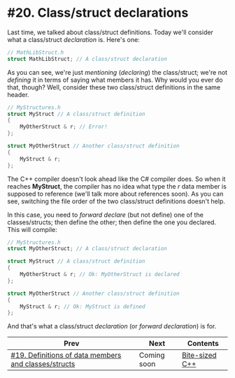 # #20. Class/struct declarations

Last time, we talked about class/struct definitions. Today we'll consider what a class/struct *declaration* is. Here's one:

```cpp
// MathLibStruct.h
struct MathLibStruct; // A class/struct declaration
```

As you can see, we're just *mentioning* (*declaring*) the class/struct; we're not *defining* it in terms of saying what members it has. Why would you ever do that, though? Well, consider these two class/struct definitions in the same header.

```cpp
// MyStructures.h
struct MyStruct // A class/struct definition
{
    MyOtherStruct & r; // Error!
};

struct MyOtherStruct // Another class/struct definition
{
    MyStruct & r;
};
```

The C++ compiler doesn't look ahead like the C# compiler does. So when it reaches **MyStruct**, the compiler has no idea what type the *r* data member is supposed to reference (we'll talk more about references soon). As you can see, switching the file order of the two class/struct definitions doesn't help.

In this case, you need to *forward declare* (but not define) one of the classes/structs; then define the other; then define the one you declared. This will compile:

```cpp
// MyStructures.h
struct MyOtherStruct; // A class/struct declaration

struct MyStruct // A class/struct definition
{
    MyOtherStruct & r; // Ok: MyOtherStruct is declared
};

struct MyOtherStruct // Another class/struct definition
{
    MyStruct & r; // Ok: MyStruct is defined
};
```

And that's what a class/struct *declaration* (or *forward declaration*) is for.

|Prev|Next|Contents|
|-|-|-|
|[#19. Definitions of data members and classes/structs](019.md)|Coming soon|[Bite-sized C++](../README.md)|

